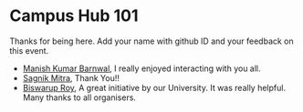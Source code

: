 # Campus Hub 101

Thanks for being here. Add your name with github ID and your feedback on this event.

- [Manish Kumar Barnwal](https://github.com/imanishbarnwal), I really enjoyed interacting with you all.
- [Sagnik Mitra](https://github.com/sagnikmitra), Thank You!!
- [Biswarup Roy](https://github.com/BiswarupRo01), A great initiative by our University. It was really helpful. Many thanks to all organisers.

